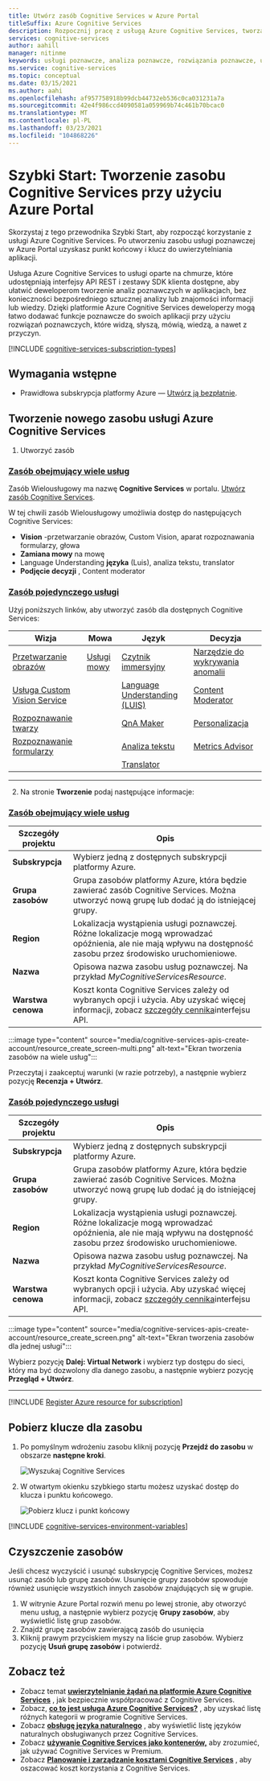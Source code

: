 ```yaml
---
title: Utwórz zasób Cognitive Services w Azure Portal
titleSuffix: Azure Cognitive Services
description: Rozpocznij pracę z usługą Azure Cognitive Services, tworząc i subskrybując zasób w Azure Portal.
services: cognitive-services
author: aahill
manager: nitinme
keywords: usługi poznawcze, analiza poznawcze, rozwiązania poznawcze, usługi AI
ms.service: cognitive-services
ms.topic: conceptual
ms.date: 03/15/2021
ms.author: aahi
ms.openlocfilehash: af957758918b99dcb44732eb536c0ca031231a7a
ms.sourcegitcommit: 42e4f986ccd4090581a059969b74c461b70bcac0
ms.translationtype: MT
ms.contentlocale: pl-PL
ms.lasthandoff: 03/23/2021
ms.locfileid: "104868226"
---
```

# <a name="quickstart-create-a-cognitive-services-resource-using-the-azure-portal"></a>Szybki Start: Tworzenie zasobu Cognitive Services przy użyciu Azure Portal

Skorzystaj z tego przewodnika Szybki Start, aby rozpocząć korzystanie z usługi Azure Cognitive Services. Po utworzeniu zasobu usługi poznawczej w Azure Portal uzyskasz punkt końcowy i klucz do uwierzytelniania aplikacji.

Usługa Azure Cognitive Services to usługi oparte na chmurze, które udostępniają interfejsy API REST i zestawy SDK klienta dostępne, aby ułatwić deweloperom tworzenie analiz poznawczych w aplikacjach, bez konieczności bezpośredniego sztucznej analizy lub znajomości informacji lub wiedzy. Dzięki platformie Azure Cognitive Services deweloperzy mogą łatwo dodawać funkcje poznawcze do swoich aplikacji przy użyciu rozwiązań poznawczych, które widzą, słyszą, mówią, wiedzą, a nawet z przyczyn.

[!INCLUDE [cognitive-services-subscription-types](../../includes/cognitive-services-subscription-types.md)]

## <a name="prerequisites"></a>Wymagania wstępne

* Prawidłowa subskrypcja platformy Azure — [Utwórz ją bezpłatnie](https://azure.microsoft.com/free/cognitive-services/).

## <a name="create-a-new-azure-cognitive-services-resource"></a>Tworzenie nowego zasobu usługi Azure Cognitive Services

1. Utworzyć zasób

### <a name="multi-service-resource"></a>[Zasób obejmujący wiele usług](#tab/multiservice)

Zasób Wielousługowy ma nazwę **Cognitive Services** w portalu. [Utwórz zasób Cognitive Services](https://ms.portal.azure.com/#create/Microsoft.CognitiveServicesAllInOne).

W tej chwili zasób Wielousługowy umożliwia dostęp do następujących Cognitive Services:

* **Vision** -przetwarzanie obrazów, Custom Vision, aparat rozpoznawania formularzy, głowa
* **Zamiana mowy** na mowę
* Language Understanding **języka** (Luis), analiza tekstu, translator
* **Podjęcie decyzji** , Content moderator

### <a name="single-service-resource"></a>[Zasób pojedynczego usługi](#tab/singleservice)

Użyj poniższych linków, aby utworzyć zasób dla dostępnych Cognitive Services:

| Wizja                      | Mowa                  | Język                          | Decyzja             |
|-----------------------------|-------------------------|-----------------------------------|----------------------|
| [Przetwarzanie obrazów](https://ms.portal.azure.com/#create/Microsoft.CognitiveServicesComputerVision)         | [Usługi mowy](https://ms.portal.azure.com/#create/Microsoft.CognitiveServicesSpeechServices)     | [Czytnik immersyjny](https://ms.portal.azure.com/#create/Microsoft.CognitiveServicesImmersiveReader)              | [Narzędzie do wykrywania anomalii](https://ms.portal.azure.com/#create/Microsoft.CognitiveServicesAnomalyDetector) | 
| [Usługa Custom Vision Service](https://ms.portal.azure.com/#create/Microsoft.CognitiveServicesCustomVision) |  | [Language Understanding (LUIS)](https://ms.portal.azure.com/#create/Microsoft.CognitiveServicesLUISAllInOne) | [Content Moderator](https://ms.portal.azure.com/#create/Microsoft.CognitiveServicesContentModerator) | 
| [Rozpoznawanie twarzy](https://ms.portal.azure.com/#create/Microsoft.CognitiveServicesFace)                    |                         | [QnA Maker](https://ms.portal.azure.com/#create/Microsoft.CognitiveServicesQnAMaker)                     | [Personalizacja](https://ms.portal.azure.com/#create/Microsoft.CognitiveServicesPersonalizer)     |
| [Rozpoznawanie formularzy](https://ms.portal.azure.com/#create/Microsoft.CognitiveServicesFormRecognizer)        |                         | [Analiza tekstu](https://ms.portal.azure.com/#create/Microsoft.CognitiveServicesTextAnalytics)                |  [Metrics Advisor](https://go.microsoft.com/fwlink/?linkid=2142156)                    |
| | | [Translator](https://ms.portal.azure.com/#create/Microsoft.CognitiveServicesTextTranslation) | |

---

2. Na stronie **Tworzenie** podaj następujące informacje:
<!-- markdownlint-disable MD024 -->

### <a name="multi-service-resource"></a>[Zasób obejmujący wiele usług](#tab/multiservice)

|Szczegóły projektu| Opis   |
|--|--|
| **Subskrypcja** | Wybierz jedną z dostępnych subskrypcji platformy Azure. |
| **Grupa zasobów** | Grupa zasobów platformy Azure, która będzie zawierać zasób Cognitive Services. Można utworzyć nową grupę lub dodać ją do istniejącej grupy. |
| **Region** | Lokalizacja wystąpienia usługi poznawczej. Różne lokalizacje mogą wprowadzać opóźnienia, ale nie mają wpływu na dostępność zasobu przez środowisko uruchomieniowe. |
| **Nazwa** | Opisowa nazwa zasobu usług poznawczej. Na przykład *MyCognitiveServicesResource*. |
| **Warstwa cenowa** | Koszt konta Cognitive Services zależy od wybranych opcji i użycia. Aby uzyskać więcej informacji, zobacz [szczegóły cennika](https://azure.microsoft.com/pricing/details/cognitive-services/)interfejsu API.

<!--![Multi-service resource creation screen](media/cognitive-services-apis-create-account/resource_create_screen-multi.png)-->
:::image type="content" source="media/cognitive-services-apis-create-account/resource_create_screen-multi.png" alt-text="Ekran tworzenia zasobów na wiele usług":::

Przeczytaj i zaakceptuj warunki (w razie potrzeby), a następnie wybierz pozycję **Recenzja + Utwórz**.

### <a name="single-service-resource"></a>[Zasób pojedynczego usługi](#tab/singleservice)

|Szczegóły projektu| Opis   |
|--|--|
| **Subskrypcja** | Wybierz jedną z dostępnych subskrypcji platformy Azure. |
| **Grupa zasobów** | Grupa zasobów platformy Azure, która będzie zawierać zasób Cognitive Services. Można utworzyć nową grupę lub dodać ją do istniejącej grupy. |
| **Region** | Lokalizacja wystąpienia usługi poznawczej. Różne lokalizacje mogą wprowadzać opóźnienia, ale nie mają wpływu na dostępność zasobu przez środowisko uruchomieniowe. |
| **Nazwa** | Opisowa nazwa zasobu usług poznawczej. Na przykład *MyCognitiveServicesResource*. |
| **Warstwa cenowa** | Koszt konta Cognitive Services zależy od wybranych opcji i użycia. Aby uzyskać więcej informacji, zobacz [szczegóły cennika](https://azure.microsoft.com/pricing/details/cognitive-services/)interfejsu API.

<!--![Single-service resource creation screen](media/cognitive-services-apis-create-account/resource_create_screen.png)-->
:::image type="content" source="media/cognitive-services-apis-create-account/resource_create_screen.png" alt-text="Ekran tworzenia zasobów dla jednej usługi":::

Wybierz pozycję **Dalej: Virtual Network** i wybierz typ dostępu do sieci, który ma być dozwolony dla danego zasobu, a następnie wybierz pozycję **Przegląd + Utwórz**.

---

[!INCLUDE [Register Azure resource for subscription](./includes/register-resource-subscription.md)]

## <a name="get-the-keys-for-your-resource"></a>Pobierz klucze dla zasobu

1. Po pomyślnym wdrożeniu zasobu kliknij pozycję **Przejdź do zasobu** w obszarze **następne kroki**.

    ![Wyszukaj Cognitive Services](media/cognitive-services-apis-create-account/resource-next-steps.png)

2. W otwartym okienku szybkiego startu możesz uzyskać dostęp do klucza i punktu końcowego.

    ![Pobierz klucz i punkt końcowy](media/cognitive-services-apis-create-account/get-cog-serv-keys.png)

[!INCLUDE [cognitive-services-environment-variables](../../includes/cognitive-services-environment-variables.md)]

## <a name="clean-up-resources"></a>Czyszczenie zasobów

Jeśli chcesz wyczyścić i usunąć subskrypcję Cognitive Services, możesz usunąć zasób lub grupę zasobów. Usunięcie grupy zasobów spowoduje również usunięcie wszystkich innych zasobów znajdujących się w grupie.

1. W witrynie Azure Portal rozwiń menu po lewej stronie, aby otworzyć menu usług, a następnie wybierz pozycję **Grupy zasobów**, aby wyświetlić listę grup zasobów.
2. Znajdź grupę zasobów zawierającą zasób do usunięcia
3. Kliknij prawym przyciskiem myszy na liście grup zasobów. Wybierz pozycję **Usuń grupę zasobów** i potwierdź.

## <a name="see-also"></a>Zobacz też

* Zobacz temat **[uwierzytelnianie żądań na platformie Azure Cognitive Services](authentication.md)** , jak bezpiecznie współpracować z Cognitive Services.
* Zobacz, **[co to jest usługa Azure Cognitive Services?](./what-are-cognitive-services.md)** , aby uzyskać listę różnych kategorii w programie Cognitive Services.
* Zobacz **[obsługę języka naturalnego](language-support.md)** , aby wyświetlić listę języków naturalnych obsługiwanych przez Cognitive Services.
* Zobacz **[używanie Cognitive Services jako kontenerów,](cognitive-services-container-support.md)** aby zrozumieć, jak używać Cognitive Services w Premium.
* Zobacz **[Planowanie i zarządzanie kosztami Cognitive Services](plan-manage-costs.md)** , aby oszacować koszt korzystania z Cognitive Services.
